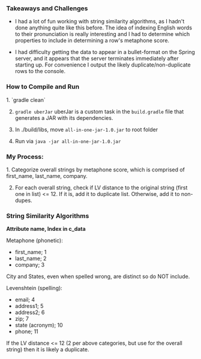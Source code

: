 <h3>Takeaways and Challenges</h3>

* I had a lot of fun working with string similarity algorithms, as I hadn't done anything quite like this before. The idea of indexing English words to their pronunciation is really interesting and I had to determine which properties to include in determining a row's metaphone score. 

* I had difficulty getting the data to appear in a bullet-format on the Spring server, and it appears that the server terminates immediately after starting up. For convenience I output the likely duplicate/non-duplicate rows to the console.

<h3>How to Compile and Run</h3>
1. `gradle clean`

2. `gradle uberJar` uberJar is a custom task in the `build.gradle` file that generates a JAR with its dependencies.

3. In ./build/libs, move `all-in-one-jar-1.0.jar` to root folder

4. Run via `java -jar all-in-one-jar-1.0.jar`

<h3>My Process:</h3>
1. Categorize overall strings by metaphone score, which is comprised of first_name, last_name, company.

2. For each overall string, check if LV distance to the original string (first one in list) <= 12. If it is, add it to duplicate list. Otherwise, add it to non-dupes.

<h3>String Similarity Algorithms</h3>
<b>Attribute name, Index in c_data</b>

Metaphone (phonetic):

* first_name; 1
* last_name; 2
* company; 3

City and States, even when spelled wrong, are distinct so do NOT include.

Levenshtein (spelling):
* email; 4
* address1; 5
* address2; 6
* zip; 7
* state (acronym); 10 
* phone; 11

If the LV distance <= 12 (2 per above categories, but use for the overall string) then it is likely a duplicate.
